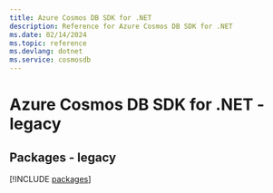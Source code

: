 ```yaml
---
title: Azure Cosmos DB SDK for .NET
description: Reference for Azure Cosmos DB SDK for .NET
ms.date: 02/14/2024
ms.topic: reference
ms.devlang: dotnet
ms.service: cosmosdb
---
```

# Azure Cosmos DB SDK for .NET - legacy
## Packages - legacy
[!INCLUDE [packages](cosmos-db-index.md)]